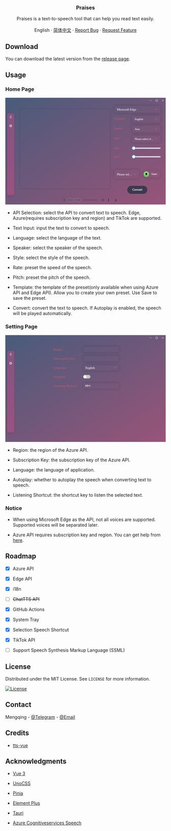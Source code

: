 <h3 align="center">Praises</h3>

  <p align="center">
    Praises is a text-to-speech tool that can help you read text easily.
    <br />
    <br />
    English
    ·
    <a href="https://github.com/ElmTran/praises/blob/master/README.zh-CN.md">简体中文</a>
    ·
    <a href="https://github.com/ElmTran/praises/issues/new?labels=bug&template=bug-report---.md">Report Bug</a>
    ·
    <a href="https://github.com/ElmTran/praises/issues/new?labels=enhancement&template=feature-request---.md">Request Feature</a>
  </p>

## Download

You can download the latest version from the [release page](https://github.com/ElmTran/praises/releases).

## Usage

### Home Page

![Home Page](./image/README/hompage.png)

- API Selection: select the API to convert text to speech. Edge, Azure(requires subscription key and region) and TikTok are supported.

- Text Input: input the text to convert to speech.

- Language: select the language of the text.

- Speaker: select the speaker of the speech.

- Style: select the style of the speech.

- Rate: preset the speed of the speech.

- Pitch: preset the pitch of the speech.

- Template: the template of the preset(only available when using Azure API and Edge API). Allow you to create your own preset. Use Save to save the preset.

- Convert: convert the text to speech. If Autoplay is enabled, the speech will be played automatically.

### Setting Page

![Setting Page](./image/README/setting.png)

- Region: the region of the Azure API.

- Subscription Key: the subscription key of the Azure API.

- Language: the language of application.

- Autoplay: whether to autoplay the speech when converting text to speech.

- Listening Shortcut: the shortcut key to listen the selected text.

### Notice

- When using Microsoft Edge as the API, not all voices are supported. Supported voices will be separated later.

- Azure API requires subscription key and region. You can get help from [here](https://learn.microsoft.com/en-us/azure/ai-services/speech-service/get-started-text-to-speech?tabs=windows%2Cterminal&pivots=programming-language-csharp#prerequisites).

## Roadmap

- [x] Azure API

- [x] Edge API

- [x] i18n

- [ ] ~~ChatTTS API~~

- [x] GitHub Actions

- [x] System Tray

- [x] Selection Speech Shortcut

- [x] TikTok API

- [ ] Support Speech Synthesis Markup Language (SSML)

## License

Distributed under the MIT License. See `LICENSE` for more information.

[![License][license-shield]][license-url]

## Contact

Mengqing - [@Telegram](https://t.me/mzfbwu/) - [@Email](mailto:c897611977@gmail.com)

## Credits

- [tts-vue](https://github.com/LokerL/tts-vue)

## Acknowledgments

- [Vue 3](https://vuejs.org/)

- [UnoCSS](https://unocss.dev/)

- [Pinia](https://pinia.vuejs.org/)

- [Element Plus](https://element-plus.org/en-US/)

- [Tauri](https://tauri.app/)

- [Azure Cognitiveservices Speech](https://learn.microsoft.com/en-us/azure/ai-services/speech-service/get-started-text-to-speech?tabs=windows%2Cterminal&pivots=programming-language-rest#synthesize-to-a-file)

<!-- MARKDOWN LINKS & IMAGES -->
<!-- https://www.markdownguide.org/basic-syntax/#reference-style-links -->

[license-shield]: https://img.shields.io/github/license/ElmTran/praises
[license-url]: https://github.com/ElmTran/praises/blob/master/LICENSE
